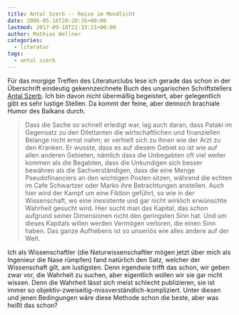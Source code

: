 ```yaml
---
title: Antal Szerb -- Reise im Mondlicht
date: 2006-05-16T20:20:35+00:00
lastmod: 2017-09-18T22:33:21+00:00
author: Mathias Wellner
categories:
  - literatur
tags:
  - antal szerb
---
```

Für das morgige Treffen des Literaturclubs lese ich gerade das schon in der Überschrift eindeutig gekennzeichnete Buch des ungarischen Schriftstellers [Antal Szerb](https://de.wikipedia.org/wiki/Antal_Szerb). Ich bin davon nicht übermäßig begeistert, aber gelegentlich gibt es sehr lustige Stellen. Da kommt der feine, aber dennoch brachiale Humor des Balkans durch. 

<blockquote class="blockquote">  
Dass die Sache so schnell erledigt war, lag auch daran, dass Pataki im Gegensatz zu den Dilettanten die wirtschaftlichen und finanziellen Belange nicht ernst nahm; er verhielt sich zu ihnen wie der Arzt zu den Kranken. Er wusste, dass es auf diesem Gebiet so ist wie auf allen anderen Gebieten, nämlich dass die Unbegabten oft viel weiter kommen als die Begabten, dass die Unkundigen sich besser bewähren als die Sachverständigen, dass die eine Menge Pseudofinanciers an den wichtigen Posten sitzen, während die echten im Cafe Schwartzer oder Marko ihre Betrachtungen anstellen. Auch hier wird der Kampf um eine Fiktion geführt, so wie in der Wissenschaft, wo eine inexistente und gar nicht wirklich erwünschte Wahrheit gesucht wird. Hier sucht man das Kapital, das schon aufgrund seiner Dimensionen nicht den geringsten Sinn hat. Und um dieses Kapitals willen werden Vermögen verloren, die einen Sinn haben. Das ganze Aufhebens ist so unseriös wie alles andere auf der Welt.
</blockquote>  

Ich als Wissenschaftler (die Naturwissenschaftler mögen jetzt über mich als Ingenieur die Nase rümpfen) fand natürlich den Satz, welcher der Wissenschaft gilt, am lustigsten. Denn irgendwie trifft das schon, wir geben zwar vor, die Wahrheit zu suchen, aber eigentlich wollen wir sie gar nicht wissen. Denn die Wahrheit lässt sich meist schlecht publizieren, sie ist immer so objektiv-zweiseitig-missverständlich-kompliziert. Unter diesen und jenen Bedingungen wäre diese Methode schon die beste, aber was heißt das schon?
